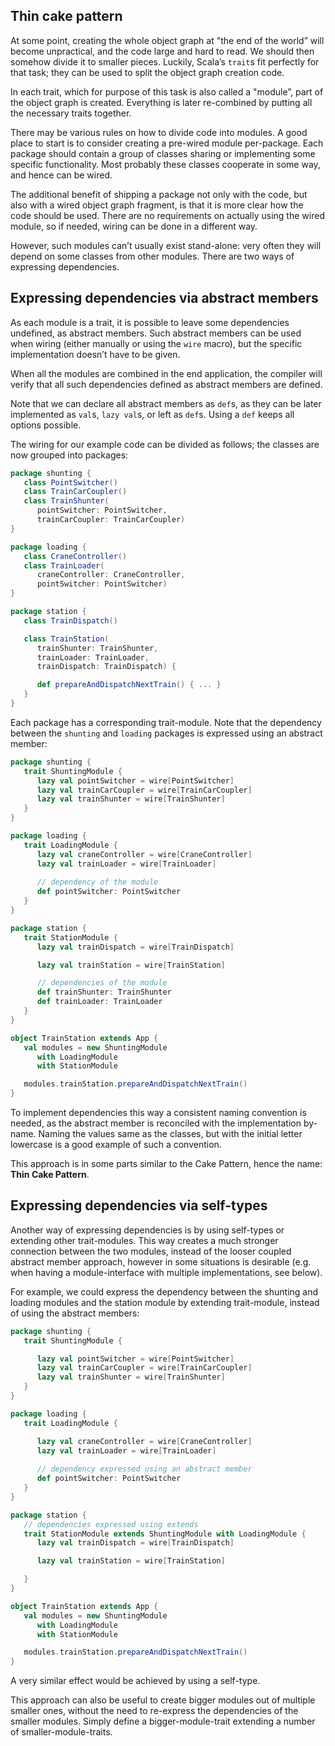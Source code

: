 
## Thin cake pattern

At some point, creating the whole object graph at "the end of the world” will become unpractical, and the code large and hard to read. We should then somehow divide it to smaller pieces. Luckily, Scala’s `trait`s fit perfectly for that task; they can be used to split the object graph creation code.

In each trait, which for purpose of this task is also called a "module”, part of the object graph is created. Everything is later re-combined by putting all the necessary traits together.

There may be various rules on how to divide code into modules. A good place to start is to consider creating a pre-wired module per-package. Each package should contain a group of classes sharing or implementing some specific functionality. Most probably these classes cooperate in some way, and hence can be wired.

The additional benefit of shipping a package not only with the code, but also with a wired object graph fragment, is that it is more clear how the code should be used. There are no requirements on actually using the wired module, so if needed, wiring can be done in a different way.

However, such modules can’t usually exist stand-alone: very often they will depend on some classes from other modules. There are two ways of expressing dependencies.

## Expressing dependencies via abstract members

As each module is a trait, it is possible to leave some dependencies undefined, as abstract members. Such abstract members can be used when wiring (either manually or using the `wire` macro), but the specific implementation doesn’t have to be given.

When all the modules are combined in the end application, the compiler will verify that all such dependencies defined as abstract members are defined.

Note that we can declare all abstract members as `def`s, as they can be later implemented as `val`s, `lazy val`s, or left as `def`s. Using a `def` keeps all options possible.

The wiring for our example code can be divided as follows; the classes are now grouped into packages:

````scala
package shunting {
   class PointSwitcher()
   class TrainCarCoupler()
   class TrainShunter(
      pointSwitcher: PointSwitcher, 
      trainCarCoupler: TrainCarCoupler)
} 

package loading {
   class CraneController()
   class TrainLoader(
      craneController: CraneController, 
      pointSwitcher: PointSwitcher)
}

package station {
   class TrainDispatch()

   class TrainStation(
      trainShunter: TrainShunter, 
      trainLoader: TrainLoader, 
      trainDispatch: TrainDispatch) {

      def prepareAndDispatchNextTrain() { ... }
   }
} 
````

Each package has a corresponding trait-module. Note that the dependency between the `shunting` and `loading` packages is expressed using an abstract member:


````scala
package shunting {
   trait ShuntingModule {
      lazy val pointSwitcher = wire[PointSwitcher]
      lazy val trainCarCoupler = wire[TrainCarCoupler]
      lazy val trainShunter = wire[TrainShunter] 
   }
}

package loading {
   trait LoadingModule {
      lazy val craneController = wire[CraneController]
      lazy val trainLoader = wire[TrainLoader] 
 
      // dependency of the module
      def pointSwitcher: PointSwitcher
   }
}

package station {
   trait StationModule {
      lazy val trainDispatch = wire[TrainDispatch]

      lazy val trainStation = wire[TrainStation]

      // dependencies of the module
      def trainShunter: TrainShunter 
      def trainLoader: TrainLoader
   }
}

object TrainStation extends App {
   val modules = new ShuntingModule
      with LoadingModule
      with StationModule

   modules.trainStation.prepareAndDispatchNextTrain()   
}  
```` 

To implement dependencies this way a consistent naming convention is needed, as the abstract member is reconciled with the implementation by-name. Naming the values same as the classes, but with the initial letter lowercase is a good example of such a convention.

This approach is in some parts similar to the Cake Pattern, hence the name: **Thin Cake Pattern**.

## Expressing dependencies via self-types

Another way of expressing dependencies is by using self-types or extending other trait-modules. This way creates a much stronger connection between the two modules, instead of the looser coupled abstract member approach, however in some situations is desirable (e.g. when having a module-interface with multiple implementations, see below).

For example, we could express the dependency between the shunting and loading modules and the station module by extending trait-module, instead of using the abstract members:

````scala
package shunting {
   trait ShuntingModule {

      lazy val pointSwitcher = wire[PointSwitcher]
      lazy val trainCarCoupler = wire[TrainCarCoupler]
      lazy val trainShunter = wire[TrainShunter] 
   }
}

package loading {
   trait LoadingModule {

      lazy val craneController = wire[CraneController]
      lazy val trainLoader = wire[TrainLoader] 
 
      // dependency expressed using an abstract member
      def pointSwitcher: PointSwitcher
   }
}

package station {
   // dependencies expressed using extends
   trait StationModule extends ShuntingModule with LoadingModule {
      lazy val trainDispatch = wire[TrainDispatch]

      lazy val trainStation = wire[TrainStation]

   }
}

object TrainStation extends App {
   val modules = new ShuntingModule
      with LoadingModule
      with StationModule

   modules.trainStation.prepareAndDispatchNextTrain()   
}   
```` 

A very similar effect would be achieved by using a self-type. 

This approach can also be useful to create bigger modules out of multiple smaller ones, without the need to re-express the dependencies of the smaller modules. Simply define a bigger-module-trait extending a number of smaller-module-traits.